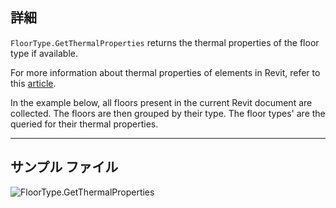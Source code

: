 ## 詳細
`FloorType.GetThermalProperties` returns the thermal properties of the floor type if available.

For more information about thermal properties of elements in Revit, refer to this [article](https://help.autodesk.com/view/RVT/2024/ENU/?guid=GUID-3C378374-D360-4207-A558-3500922A452E).

In the example below, all floors present in the current Revit document are collected. The floors are then grouped by their type. The floor types' are the queried for their thermal properties.
___
## サンプル ファイル

![FloorType.GetThermalProperties](./Revit.Elements.FloorType.GetThermalProperties_img.jpg)
